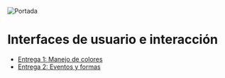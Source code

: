 ![Portada](https://png.pngtree.com/thumb_back/fw800/background/20190221/ourmid/pngtree-blue-map-lattice-technology-image_15699.jpg)
# Interfaces de usuario e interacción

* [Entrega 1: Manejo de colores](https://heroelc.github.io/interfaces/TP1/EntregaFinal/)
* [Entrega 2: Eventos y formas](https://heroelc.github.io/interfaces/TP2/EntregaFinal/)